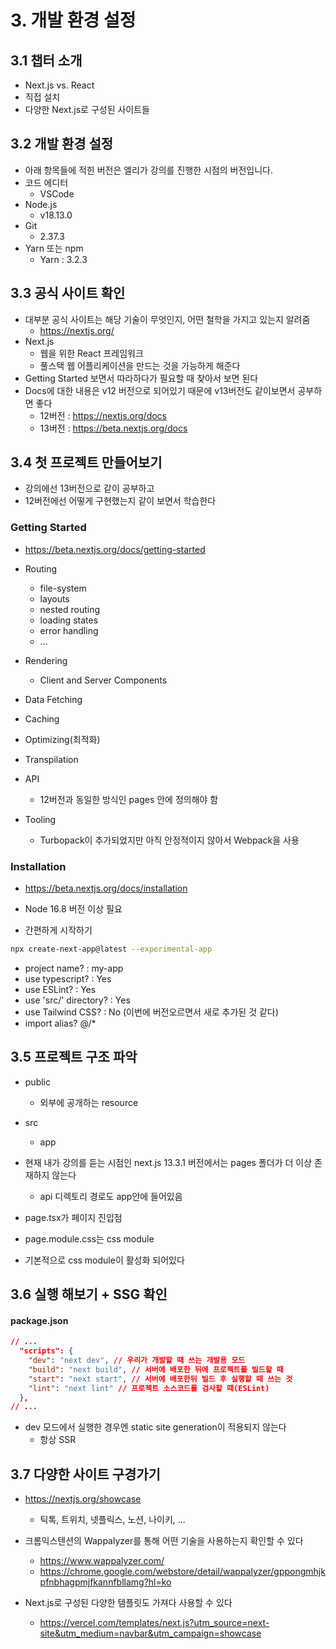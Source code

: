 # 3. 개발 환경 설정

## 3.1 챕터 소개

- Next.js vs. React
- 직접 설치
- 다양한 Next.js로 구성된 사이트들

## 3.2 개발 환경 설정

- 아래 항목들에 적힌 버전은 엘리가 강의를 진행한 시점의 버전입니다.
- 코드 에디터
  - VSCode
- Node.js
  - v18.13.0
- Git
  - 2.37.3
- Yarn 또는 npm
  - Yarn : 3.2.3

## 3.3 공식 사이트 확인

- 대부분 공식 사이트는 해당 기술이 무엇인지, 어떤 철학을 가지고 있는지 알려줌
  - https://nextjs.org/
- Next.js
  - 웹을 위한 React 프레임워크
  - 풀스택 웹 어플리케이션을 만드는 것을 가능하게 해준다
- Getting Started 보면서 따라하다가 필요할 때 찾아서 보면 된다
- Docs에 대한 내용은 v12 버전으로 되어있기 때문에 v13버전도 같이보면서 공부하면 좋다
  - 12버전 : https://nextjs.org/docs
  - 13버전 : https://beta.nextjs.org/docs

## 3.4 첫 프로젝트 만들어보기

- 강의에선 13버전으로 같이 공부하고
- 12버전에선 어떻게 구현했는지 같이 보면서 학습한다

### Getting Started

- https://beta.nextjs.org/docs/getting-started
- Routing

  - file-system
  - layouts
  - nested routing
  - loading states
  - error handling
  - ...

- Rendering

  - Client and Server Components

- Data Fetching
- Caching
- Optimizing(최적화)
- Transpilation
- API
  - 12버전과 동일한 방식인 pages 안에 정의해야 함
- Tooling

  - Turbopack이 추가되었지만 아직 안정적이지 않아서 Webpack을 사용

### Installation

- https://beta.nextjs.org/docs/installation

- Node 16.8 버전 이상 필요

- 간편하게 시작하기

```bash
npx create-next-app@latest --experimental-app
```

- project name? : my-app
- use typescript? : Yes
- use ESLint? : Yes
- use 'src/' directory? : Yes
- use Tailwind CSS? : No (이번에 버전오르면서 새로 추가된 것 같다)
- import alias? @/\*

## 3.5 프로젝트 구조 파악

- public
  - 외부에 공개하는 resource
- src

  - app

- 현재 내가 강의를 듣는 시점인 next.js 13.3.1 버전에서는 pages 폴더가 더 이상 존재하지 않는다

  - api 디렉토리 경로도 app안에 들어있음

- page.tsx가 페이지 진입점
- page.module.css는 css module
- 기본적으로 css module이 활성화 되어있다

## 3.6 실행 해보기 + SSG 확인

#### package.json

```json
// ...
  "scripts": {
    "dev": "next dev", // 우리가 개발할 때 쓰는 개발용 모드
    "build": "next build", // 서버에 배포한 뒤에 프로젝트를 빌드할 때
    "start": "next start", // 서버에 배포한뒤 빌드 후 실행할 때 쓰는 것
    "lint": "next lint" // 프로젝트 소스코드를 검사할 때(ESLint)
  },
// ...
```

- dev 모드에서 실행한 경우엔 static site generation이 적용되지 않는다
  - 항상 SSR

## 3.7 다양한 사이트 구경가기

- https://nextjs.org/showcase

  - 틱톡, 트위치, 넷플릭스, 노션, 나이키, ...

- 크롬익스텐션의 Wappalyzer를 통해 어떤 기술을 사용하는지 확인할 수 있다

  - https://www.wappalyzer.com/
  - https://chrome.google.com/webstore/detail/wappalyzer/gppongmhjkpfnbhagpmjfkannfbllamg?hl=ko

- Next.js로 구성된 다양한 템플릿도 가져다 사용할 수 있다
  - https://vercel.com/templates/next.js?utm_source=next-site&utm_medium=navbar&utm_campaign=showcase
